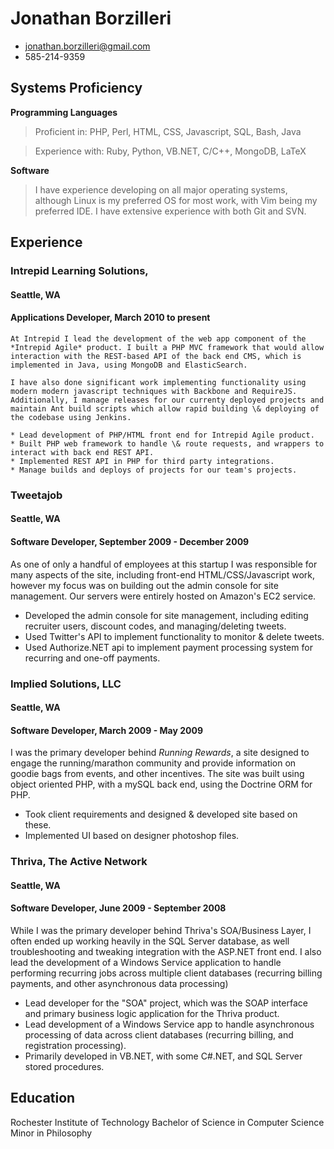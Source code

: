 # Jonathan Borzilleri

 * <jonathan.borzilleri@gmail.com>
 * 585-214-9359

## Systems Proficiency

**Programming Languages**

 > Proficient in: PHP, Perl, HTML, CSS, Javascript, SQL, Bash, Java

 > Experience with: Ruby, Python, VB.NET, C/C++, MongoDB, LaTeX

**Software**

 > I have experience developing on all major operating systems, although Linux is my preferred OS for most work, with Vim being my preferred IDE. I have extensive experience with both Git and SVN.

## Experience

### Intrepid Learning Solutions,
#### Seattle, WA
#### Applications Developer, March 2010 to present

	At Intrepid I lead the development of the web app component of the *Intrepid Agile* product. I built a PHP MVC framework that would allow interaction with the REST-based API of the back end CMS, which is implemented in Java, using MongoDB and ElasticSearch.

	I have also done significant work implementing functionality using modern modern javascript techniques with Backbone and RequireJS. Additionally, I manage releases for our currenty deployed projects and maintain Ant build scripts which allow rapid building \& deploying of the codebase using Jenkins.

	* Lead development of PHP/HTML front end for Intrepid Agile product.
	* Built PHP web framework to handle \& route requests, and wrappers to interact with back end REST API.
	* Implemented REST API in PHP for third party integrations.
	* Manage builds and deploys of projects for our team's projects.

### Tweetajob
#### Seattle, WA
#### Software Developer, September 2009 - December 2009

As one of only a handful of employees at this startup I was responsible for many aspects of the site, including front-end HTML/CSS/Javascript work, however my focus was on building out the admin console for site management. Our servers were entirely hosted on Amazon's EC2 service.

 * Developed the admin console for site management, including editing recruiter users, discount codes, and managing/deleting tweets.
 * Used Twitter's API to implement functionality to monitor & delete tweets.
 * Used Authorize.NET api to implement payment processing system for recurring
 and one-off payments.

### Implied Solutions, LLC
#### Seattle, WA
#### Software Developer, March 2009 - May 2009

I was the primary developer behind *Running Rewards*, a site designed to engage the running/marathon community and provide information on goodie bags from events, and other incentives. The site was built using object oriented PHP, with a mySQL back end, using the Doctrine ORM for PHP.

 * Took client requirements and designed & developed site based on these.
 * Implemented UI based on designer photoshop files.

### Thriva, The Active Network
#### Seattle, WA
#### Software Developer, June 2009 - September 2008

While I was the primary developer behind Thriva's SOA/Business Layer, I often ended up working heavily in the SQL Server database, as well troubleshooting and tweaking integration with the ASP.NET front end. I also lead the development of a Windows Service application to handle performing recurring jobs across multiple client databases (recurring billing payments, and other asynchronous data processing)

 * Lead developer for the "SOA" project, which was the SOAP interface and primary business logic application for the Thriva product.
 * Lead development of a Windows Service app to handle asynchronous processing of data across client databases (recurring billing, and registration processing).
 * Primarily developed in VB.NET, with some C#.NET, and SQL Server stored procedures.

## Education

Rochester Institute of Technology
Bachelor of Science in Computer Science
Minor in Philosophy
